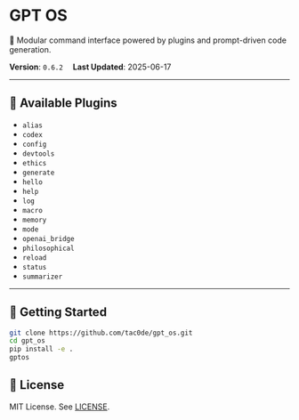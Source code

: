 # GPT OS

🧠 Modular command interface powered by plugins and prompt-driven code generation.

**Version**: `0.6.2`  **Last Updated**: 2025-06-17

---

## 🔌 Available Plugins
- `alias`
- `codex`
- `config`
- `devtools`
- `ethics`
- `generate`
- `hello`
- `help`
- `log`
- `macro`
- `memory`
- `mode`
- `openai_bridge`
- `philosophical`
- `reload`
- `status`
- `summarizer`

---

## 🧰 Getting Started
```bash
git clone https://github.com/tac0de/gpt_os.git
cd gpt_os
pip install -e .
gptos
```
## 📄 License
MIT License. See [LICENSE](LICENSE).


